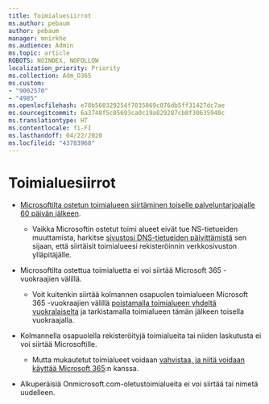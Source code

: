 ```yaml
---
title: Toimialuesiirrot
ms.author: pebaum
author: pebaum
manager: mnirkhe
ms.audience: Admin
ms.topic: article
ROBOTS: NOINDEX, NOFOLLOW
localization_priority: Priority
ms.collection: Adm_O365
ms.custom:
- "9002570"
- "4985"
ms.openlocfilehash: e78b560329254f7035869c076db5ff31427dc7ae
ms.sourcegitcommit: 6a3748f5c05693ca0c19a829287cb8f30635940c
ms.translationtype: HT
ms.contentlocale: fi-FI
ms.lasthandoff: 04/22/2020
ms.locfileid: "43783968"
---
```

# <a name="domain-transfers"></a>Toimialuesiirrot

- [Microsoftilta ostetun toimialueen siirtäminen toiselle palveluntarjoajalle 60 päivän jälkeen](https://docs.microsoft.com/microsoft-365/admin/setup/domains-faq?view=o365-worldwide#can-i-transfer-a-domain-i-purchased-from-microsoft-to-another-provider).

    - Vaikka Microsoftin ostetut toimi alueet eivät tue NS-tietueiden muuttamista, harkitse [sivustosi DNS-tietueiden päivittämistä](https://docs.microsoft.com/microsoft-365/admin/dns/update-dns-records-to-retain-current-hosting-provider?view=o365-worldwide) sen sijaan, että siirtäisit toimialueesi rekisteröinnin verkkosivuston ylläpitäjälle.

- Microsoftilta ostettua toimialuetta ei voi siirtää Microsoft 365 -vuokraajien välillä. 

    - Voit kuitenkin siirtää kolmannen osapuolen toimialueen Microsoft 365 -vuokraajien välillä [poistamalla toimialueen yhdeltä vuokralaiselta](https://docs.microsoft.com/microsoft-365/admin/get-help-with-domains/remove-a-domain?view=o365-worldwide) ja tarkistamalla toimialueen tämän jälkeen toisella vuokraajalla.

- Kolmannella osapuolella rekisteröityjä toimialueita tai niiden laskutusta ei voi siirtää Microsoftille.

    - Mutta mukautetut toimialueet voidaan [vahvistaa, ja niitä voidaan käyttää Microsoft 365](https://docs.microsoft.com/microsoft-365/admin/setup/add-domain?view=o365-worldwide):n kanssa.

- Alkuperäisiä Onmicrosoft.com-oletustoimialueita ei voi siirtää tai nimetä uudelleen.
